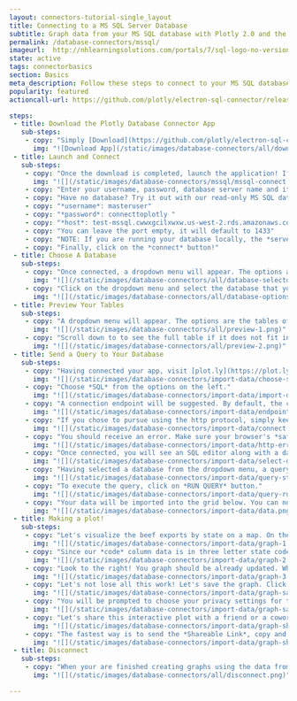 ```yaml
---
layout: connectors-tutorial-single_layout
title: Connecting to a MS SQL Server Database
subtitle: Graph data from your MS SQL database with Plotly 2.0 and the Plotly Database Connector.
permalink: /database-connectors/mssql/
imageurl:  http://nhlearningsolutions.com/portals/7/sql-logo-no-version.png
state: active
tags: connectorbasics
section: Basics
meta_description: Follow these steps to connect to your MS SQL database
popularity: featured
actioncall-url: https://github.com/plotly/electron-sql-connector/releases

steps:
 - title: Download the Plotly Database Connector App
   sub-steps:
    - copy: "Simply [Download](https://github.com/plotly/electron-sql-connector/releases) the app to get started!"
      img: "![Download App](/static/images/database-connectors/all/download-app.png)"
 - title: Launch and Connect
   sub-steps:
    - copy: "Once the download is completed, launch the application! If you are on Windows, make sure the application folder is in your C:/Program Files folder. You may have to open the application as administrator. Having launched the app, select MariaDB by clicking on its icon."
      img: "![](/static/images/database-connectors/mssql/mssql-connect.png)"
    - copy: "Enter your username, password, database server name and its port number."
    - copy: "Have no database? Try it out with our read-only MS SQL database."
    - copy: "*username*: masteruser"
    - copy: "*password*: connecttoplotly "
    - copy: "*host*: test-mssql.cwwxgcilxwxw.us-west-2.rds.amazonaws.com"
    - copy: "You can leave the port empty, it will default to 1433"
    - copy: "NOTE: If you are running your database locally, the *server* input field can stay empty since its default value is 'localhost'. Similarly, if your database is setup on port number *1433*, you may leave the *port* input field empty as well. If your database is setup on a remote server, using Azure for example, simply copy the endpoint name into the *server* input field and enter the remote server's port number on which your database is located."
    - copy: "Finally, click on the *connect* button!"
 - title: Choose A Database
   sub-steps:
    - copy: "Once connected, a dropdown menu will appear. The options are the databases of the account using which you have connected."
      img: "![](/static/images/database-connectors/all/database-selector.png)"
    - copy: "Click on the dropdown menu and select the database that you wish to use in order to connect to it and query data from it. In this case we choose *plotly_datasets*. You may come back to change this entry, if you want to query from or simply preview a different database. There is no need to disconnect before switching databases."
      img: "![](/static/images/database-connectors/all/database-options.png)"
 - title: Preview Your Tables
   sub-steps:
    - copy: "A dropdown menu will appear. The options are the tables of the database previously selected. Select the table you wish to preview (see the top 5 rows of the table). For this example, let's select the 2011 data for USA agricultural exports which is the table named 'us_ag_exports_2011'"
      img: "![](/static/images/database-connectors/all/preview-1.png)"
    - copy: "Scroll down to to see the full table if it does not fit in the preview window. In this example we will look into beef exports, and by looking at the column names (we have *code* and *beef*) and the data formatting (state codes and integers respectively), we should be confident that we can accomplish a visualisation that can compare the states based on their beef export in Plotly."
      img: "![](/static/images/database-connectors/all/preview-2.png)"
 - title: Send a Query to Your Database
   sub-steps:
    - copy: "Having connected your app, visit [plot.ly](https://plot.ly/alpha/workspace/) workspace and click on *import data* in the top right corner."
      img: "![](/static/images/database-connectors/import-data/choose-sql.png)"
    - copy: "Choose *SQL* from the options on the left."
      img: "![](/static/images/database-connectors/import-data/import-data.png)"
    - copy: "A connection endpoint will be suggested. By default, the connector runs on http://localhost:5000. To use that default endpoint you will have to let your browser use *unsafe scripts* (the above endpoint uses http protocal instead of https). To do so simply keep reading the following steps. If your data is highly sensitive, you can setup your Plotly Database Connector to use the more secure https protocol to transfer data. If you are on Mac or Linux, follow instructions on Step 3 of your Plotly Database Connector. Https support for Windows is shortcoming, thank you for your patience."
      img: "![](/static/images/database-connectors/import-data/endpoint.png)"
    - copy: "If you chose to pursue using the http protocol, simply keep the endpoint as default http://localhost:5000 and click on *connect*."
      img: "![](/static/images/database-connectors/import-data/connect.png)"      
    - copy: "You should receive an error. Make sure your browser's *safe scripting* setting is turned off. Click on the icon inside your search bar to disable it (a shield icon if you are using the Chrome browser (recommended))."
      img: "![](/static/images/database-connectors/import-data/http-error.png)"
    - copy: "Once connected, you will see an SQL editor along with a database dropdown menu. Select the database from the dropdown menu to connect to that database. In this example, let's use *plotly_datasets*."
      img: "![](/static/images/database-connectors/import-data/select-database.png)"
    - copy: "Having selected a database from the dropdown menu, a query will appear on the first line of the editor. Modify it until you are satisfied with the data that you are querrying from your database. For this example, let's quickly import all of the data from the agricultural imports table *us_ag_exports_2011*. Enter the query *SELECT * FROM us_ag_exports_2011*. Where * is a SQL keyword for 'all'."
      img: "![](/static/images/database-connectors/import-data/query-statement.png)"
    - copy: "To execute the query, click on *RUN QUERY* button."
      img: "![](/static/images/database-connectors/import-data/query-run.png)"
    - copy: "Your data will be imported into the grid below. You can now create a plot using the imported data from your SQL database."
      img: "![](/static/images/database-connectors/import-data/data.png)"
 - title: Making a plot!
   sub-steps:
    - copy: "Let's visualize the beef exports by state on a map. On the left side, the *GRAPH* tab should be selected. Here you can choose the *Chart Type* drop down menu. Choose *Choropleth*. As for *Locations*, choose the *state* column. Finally, set the *Values* to be the *beef* column."
      img: "![](/static/images/database-connectors/import-data/graph-1.png)"
    - copy: "Since our *code* column data is in three letter state codes, select the *Location Format* to be *USA State Abbreviations*. We are only looking at USA data here, so for the *Map Region* option select *USA*. Finally, let's keep it simple and keep the *Projection* option as the default *Albers USA*. Come back later to explore more options."
      img: "![](/static/images/database-connectors/import-data/graph-2.png)"
    - copy: "Look to the right! You graph should be already updated. Why not add a title? Click into the empty field above the garph and enter a description."
      img: "![](/static/images/database-connectors/import-data/graph-3.png)"
    - copy: "Let's not lose all this work! Let's save the graph. Click on the *SAVE* tab on the left."
      img: "![](/static/images/database-connectors/import-data/graph-save.png)"
    - copy: "You will be prompted to choose your privacy settings for this graph and data. There is nothing here to classify, let's simply set both *plot* and *data* to *public*. Click *SAVE*."
      img: "![](/static/images/database-connectors/import-data/graph-save-modal.png)"
    - copy: "Let's share this interactive plot with a friend or a coworker (or both)! Click on the *SHARE* tab on the left."
      img: "![](/static/images/database-connectors/import-data/graph-share.png)"
    - copy: "The fastest way is to send the *Shareable Link*, copy and paste it into your favorite e-mail or other communication service. Try out our Twitter, Facebook and Google+ links as well or embed it into your website by obtaining the iframe link in the *Embed* tab. If you set the settings to *public* previously, your friend or coworker will be able to view it even without an account and give you feedback."
      img: "![](/static/images/database-connectors/import-data/graph-share-modal.png)"
 - title: Disconnect
   sub-steps:
    - copy: "When your are finished creating graphs using the data from your database, disconnect by moving your mouse onto the *Connected* button in the Plotly Database Connector and click when it says *Disconnect*."
      img: "![](/static/images/database-connectors/all/disconnect.png)"

---
```

